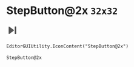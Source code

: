 # StepButton@2x `32x32`
<img src="/img/StepButton@2x.png" width=32 height=32>

``` CSharp
EditorGUIUtility.IconContent("StepButton@2x")
```
```
StepButton@2x
```
